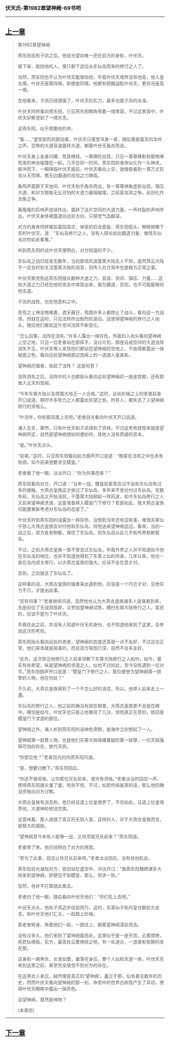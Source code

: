 ### 伏天氏-第1982章望神阙-69书吧

--------
[上一章](./23b38e88b37035494f5da1ee3b2e7e00.md)
--------


>
>
>
>第1982章望神阙
>
>燕东阳击败子凤之后，他目光望向唯一还在前方的身影，叶伏天。
>
>接下来，能挡他的人，便只剩下这位从东仙岛而来的修行之人了。
>
>当然，燕东阳也不认为叶伏天能够挡他，毕竟叶伏天境界没有他高，他人皇五境，叶伏天是第四境，即便是同境，他都有把握战胜叶伏天，更何况是高一境。
>
>在他看来，子凤已经很强了，叶伏天的实力，最多也就子凤的水准。
>
>叶伏天同样看向燕东阳，只见燕东阳眼角带着一缕笑容，不过这笑容中，叶伏天却察觉到了一缕杀念。
>
>这燕东阳，似乎想要他的命。
>
>“轰……”虚空剧烈的颤动着，叶伏天只感觉浑身一紧，随后便是震天的龙吟之声，恐怖的大道音波震碎大道，朝着叶伏天轰杀而去。
>
>叶伏天身上金身闪耀，梵音缭绕，一尊佛陀出现，只见一尊尊佛影和那咆哮而来的神龙碰撞在一起，几乎在同一时间，燕东阳的身体似化作一头神龙，俯冲而下，一瞬降临叶伏天面前，叶伏天看向上空，就像是看到一尊万丈巨龙从天而降，携无边霸道的攻伐之力降临。
>
>象鸣声震颤于天地间，叶伏天抬手轰杀而出，有一尊尊神象虚影出现，镇压大道，和对方那股无比可怕的大道力量相碰撞，之前是龙凤之争，此刻化作龙象之争。
>
>轰隆隆的巨响声连续传出，震碎了这片空间的大道力量，一声炸裂的声响传出，叶伏天身体被震退向远处方向，只感觉气血翻滚。
>
>对方的身体同样被反震回高空，神圣的巨龙盘旋，燕东阳低头，眼眸俯瞰下空的叶伏天，道：“东仙岛修行之人，没有人擅长如此霸道力量，难怪东仙岛对你如此看重。”
>
>听到燕东阳的话叶伏天便明白，对方知道的不少。
>
>东仙岛之战已经发生数年，当初那场风波蓬莱大陆无人不知，虽然燕云大陆不一定会时刻关注蓬莱大陆的消息，但传入对方耳中也是极为正常之事。
>
>叶伏天察觉到这燕东阳擅长数种大道之力，音波、空间、镇压、力量……这些大道之力已经在他的攻击中体现出来，极为霸道，否则，也不可能能够将他击退。
>
>子凤的战败，也在他意料之中。
>
>苍穹之上神龙咆哮着，遮天蔽日，周围许多人都停止了战斗，看向这一方战场，但就在这时，只见法阵传出剧烈的波动，这使得望神阙的修行之人抬头，随后他们看到这片空间法阵不断变化。
>
>“怎么回事，法阵在消失。”许多人露出一抹异色，外面的人抬头看向望神阙上空之地，只见一位老者站在那挥手，没过片刻，那座自成空间的大道法阵消失不见，叶伏天等人发现他们都站在望神阙的空地上，不由得都露出一抹疑惑之色，看向远处望神阙那边宫阙上的一道道人皇身影。
>
>望神阙的强者，收起了法阵？
>这是何意？
>
>法阵消失之后，法阵中的人也都抬头看向远处望神阙的一座座宫殿，还有那耸入云天的宫阙。
>
>“今年东霄大陆以及周围大陆无一人合格。”这时，远处阶梯之上的老者起身开口说道，顿时许多势力之人都露出失望之色，所有人，都失去了入望神阙修行的资格么。
>
>“叶流年，你和那凤凰上去吧。”老者目光看向叶伏天开口说道。
>
>诸人无言，果然，只有叶伏天和子凤得到了资格，不过这考核规矩本就是望神阙所定，自然是望神阙想如何便如何，其他人没有质疑的资本。
>
>“是。”叶伏天点头。
>
>“前辈。”这时，只见燕东阳看向前方朗声开口说道：“晚辈在法阵之中也未有败绩，如今前来想要求见稷皇。”
>
>老者看了他一眼，淡淡开口：“你为何事而来？”
>
>燕东阳看向对方，开口道：“当年一战，稷皇前辈答应过不会和东仙岛有过多的接触，大燕古皇族这才放过了东仙岛，多年来不曾对付过东仙岛，在数年前，东仙岛又开始活跃，于蓬莱大陆掀起一阵风波，如今东仙岛修行之人又前来望神阙求道，这是准备拜入稷皇门下修行？若是如此，我大燕古皇族可能要重新考虑对东仙岛的态度了。”
>
>叶伏天听到燕东阳的话露出一抹异色，没想到当年还有这些事，难怪东莱仙子担心大燕古皇族会对付他和东仙岛，将他送来望神阙这边，看来，当初一战之后，双方各有制衡，保住了东仙岛，但东仙岛从此几乎和外界斩断联系。
>
>不过，之前大燕古皇族一直不曾去过东仙岛，毕竟外界之人并不知道如今他在东仙岛的地位，也并不知道他得到了东莱上仙的传承，几年以来，他也一直在岛内闭关修行，以大燕古皇族的强大，应该不会在意才对。
>
>否则，之前就去了东仙岛了。
>
>这样看的话，大燕古皇族的强者来此遇到他，应该是一个巧合才对，见他实力不凡，才提出此事。
>
>“还有何事？”老者继续问道，显然他也认为大燕古皇族诸多人皇强者到来，先是前往了天战宫挑衅，又参加望神阙试炼，横扫东霄大陆修行之人，其目的，应该不是为了叶伏天。
>
>毕竟在此之前，并没有人知道叶伏天的身份，也不知道他来到了这里，会参加这次的考验。
>
>燕东阳抬头看向远处的老者，望神阙的态度还真是一点不友好，不过这也正常，他们来本就是挑事的，而且双方宿怨已深，自然不会多友好。
>
>“此外，这次带北地修行之人前来领教下东霄大陆修行之人如何，如今，着实有些希望，纵是望神阙的求道之人，似也不过如此，至今没有遇到一位对手。”燕东阳朗声开口说道：“稷皇门下修行之人，那位被誉为望神阙第一妖孽的人物，他在何处？”
>
>不久前，大燕古皇族得到了一个不怎么好的消息，所以，他带人前来走上一遭。
>
>东仙岛的修行之人，他之前的确没有放在眼里，大燕古皇族更不会放在眼中，哪怕是如今，叶伏天也只是让他重视了几分，但他真正在意的，依旧是稷皇门下求道的那位。
>
>望神阙之外，诸人听到燕东阳的话神色肃穆，脑海中立刻想起了一人。
>
>望神阙第一妖孽人物，也是他们东霄大陆毋庸置疑的第一妖孽，一位天赋强得可怕的存在，绝代天骄。
>
>“你想见他？”老者目光扫向燕东阳问道。
>
>“是，想要讨教下。”燕东阳回应。
>
>“你还不够资格，让你那位兄长前来，或许有资格。”老者淡淡的回应一声，使得燕东阳眉头皱了皱，有些不悦，不过，如若传闻是真的话，那么他的确没资格向对方讨教。
>
>大燕古皇族有消息称，他已经证道上位皇境界了，不仅如此，证道上位皇境界他，大道神轮依旧完美。
>
>这意味着，那人成就了真正的无瑕人皇，这样的人，对于大燕古皇族而言，是极大的威胁。
>
>“望神阙至今未有人能够一战，又何须我兄长前来？”燕东阳道。
>
>老者笑了笑，他已经明白了对方的用意。
>
>“若为了此事，回去让你兄长前来吧。”老者淡淡回应，没有给他机会。
>
>燕东阳目光凝视对方，依旧站在虚空中，冷淡开口：“我燕东阳横跨诸多大陆来到望神阙，即便见不到稷皇，那么，但求一败。”
>
>显然，他并不打算就此离去。
>
>老者扫了他一眼，随后看向叶伏天他们：“你们先上去吧。”
>
>叶伏天点头，他和子凤迈步往前而行，这时，东莱仙子和丹皇也朝前方走去，和叶伏天他们汇合，一起踏上阶梯。
>
>那老者转身，带着他们一起，一路往上，朝着望神阙深处而去。
>
>没有过多久，他们来到了望神阙最高处，这里似乎是一座天宫，云雾缥缈，宛若仙境般，前方，最高处云雾缭绕之地，有一处道台，一道身影安静的坐在那。
>
>这身影一袭黑衣，长发如墨，垂落在身后，整个人似和天道一体，叶伏天在来到这里之前，甚至完全感觉不到对方的存在。
>
>在这黑衣人身后，赫然便是真正的‘望神阙’，矗立于那，似有着无数年的历史，然而叶伏天看向望神阙的那一刻，命宫中的世界古树竟产生了异动，使得叶伏天眼眸中露出一抹异色。
>
>这望神阙，竟然是神物？
>
>(本章完)
>
>

--------
[下一章](./4ccd41a89bc3fe1df2680bc4ed8d7c4a.md)
--------
